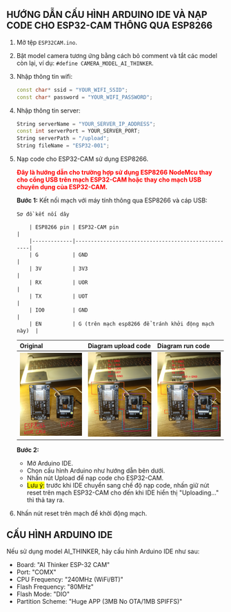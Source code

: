 ## HƯỚNG DẪN CẤU HÌNH ARDUINO IDE VÀ NẠP CODE CHO ESP32-CAM THÔNG QUA ESP8266

1. Mở tệp `ESP32CAM.ino`.

2. Bật model camera tương ứng bằng cách bỏ comment và tắt các model còn lại, ví dụ: `#define CAMERA_MODEL_AI_THINKER`.

3. Nhập thông tin wifi:

    ```cpp
    const char* ssid = "YOUR_WIFI_SSID";
    const char* password = "YOUR_WIFI_PASSWORD";
    ```

4. Nhập thông tin server:

    ```cpp
    String serverName = "YOUR_SERVER_IP_ADDRESS";
    const int serverPort = YOUR_SERVER_PORT;
    String serverPath = "/upload";
    String fileName = "ESP32-001";
    ```

5. Nạp code cho ESP32-CAM sử dụng ESP8266.
    
    **<span style="color: red; font-weight: bold">Đây là hướng dẫn cho trường hợp sử dụng ESP8266 NodeMcu thay cho cổng USB trên mạch ESP32-CAM hoặc thay cho mạch USB chuyên dụng của ESP32-CAM.</span>**
  
   **Bước 1:** Kết nối mạch với máy tính thông qua ESP8266 và cáp USB:

   
    `Sơ đồ kết nối dây`
    ```
        | ESP8266 pin | ESP32-CAM pin                                      |
        |-------------|----------------------------------------------------|
        | G           | GND                                                |
        | 3V          | 3V3                                                |
        | RX          | UOR                                                |
        | TX          | UOT                                                |
        | IO0         | GND                                                |
        | EN          | G (trên mạch esp8266 để tránh khởi động mạch này)  |
    ```

    <!-- | ESP8266 pin | ESP32-CAM pin                  |
    |-------------|--------------------------------|
    | ![](doc/connection_diagram_to_run_code.jpg)  | ![](doc/connection_diagram_to_load_code.jpg)                                                |
    -->

    |Original|Diagram upload code|Diagram run code|
    |-|-|-|
    | ![](doc/original.jpg)|![](doc/connection_diagram_to_load_code.jpg) | ![](doc/connection_diagram_to_run_code.jpg)|

    <!-- ![](doc/original.jpg)
    ![Sơ đồ kết nối mạch khi nạp code](doc/connection_diagram_to_load_code.jpg)
    ![Sơ đồ kết nối mạch khi chạy code](doc/connection_diagram_to_run_code.jpg) -->

   **Bước 2:**
   - Mở Arduino IDE.
   - Chọn cấu hình Arduino như hướng dẫn bên dưới.
   - Nhấn nút Upload để nạp code cho ESP32-CAM.
   - <mark>Lưu ý:</mark> trước khi IDE chuyển sang chế độ nạp code, nhấn giữ nút reset trên mạch ESP32-CAM cho đến khi IDE hiển thị "Uploading..." thì thả tay ra.

6. Nhấn nút reset trên mạch để khởi động mạch.

## CẤU HÌNH ARDUINO IDE

Nếu sử dụng model AI_THINKER, hãy cấu hình Arduino IDE như sau:

- Board: "AI Thinker ESP-32 CAM"
- Port: "COMX"
- CPU Frequency: "240MHz (WiFi/BT)"
- Flash Frequency: "80MHz"
- Flash Mode: "DIO"
- Partition Scheme: "Huge APP (3MB No OTA/1MB SPIFFS)"
